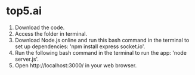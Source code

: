 # top5.ai

1) Download the code.
2) Access the folder in terminal. 
3) Download Node.js online and run this bash command in the terminal to set up dependencies: 'npm install express socket.io'.
4) Run the following bash command in the terminal to run the app: 'node server.js'.
5) Open http://localhost:3000/ in your web browser. 


